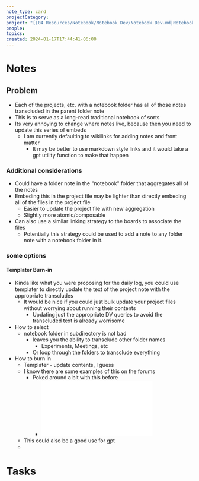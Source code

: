 ```yaml
---
note_type: card
projectCategory: 
project: "[[04 Resources/Notebook/Notebook Dev/Notebook Dev.md|Notebook Dev]]"
people: 
topics: 
created: 2024-01-17T17:44:41-06:00
---
```

# Notes

## Problem
- Each of the projects, etc. with a notebook folder has all of those notes transcluded in the parent folder note
- This is to serve as a long-read traditional notebook of sorts
- Its very annoying to change where notes live, because then you need to update this series of embeds
	- I am currently defaulting to wikilinks for adding notes and front matter
		- It may be better to use markdown style links and it would take a gpt utility function to make that happen

### Additional considerations
- Could have a folder note in the "notebook" folder that aggregates all of the notes
- Embeding this in the project file may be lighter than directly embeding all of the files in the project file
	- Easier to update the project file with new aggregation
	- Slightly more atomic/composable
- Can also use a similar linking strategy to the boards to associate the files
	- Potentially this strategy could be used to add a note to any folder note with a notebook folder in it. 
### some options

#### Templater Burn-in

- Kinda like what you were proposing for the daily log, you could use templater to directly update the text of the project note with the appropriate transcludes
	- It would be nice if you could just bulk update your project files without worrying about running their contents
		- Updating just the appropriate DV queries to avoid the transcluded text is already worrisome 
- How to select
	- notebook folder in subdirectory is not bad
		- leaves you the ability to transclude other folder names
			- Experiments, Meetings, etc
		- Or loop through the folders to transclude everything
- How to burn in
	- Templater - update contents, I guess
	- I know there are some examples of this on the forums
		- Poked around a bit with this before
			- ![Dealing with Dataview](04%20Resources/Notebook/Notebook%20Dev/notebook/2023-06-15-AsanaReportingNotes.md#Dealing%20with%20Dataview)
	- This could also be a good use for gpt
	- 

# Tasks

